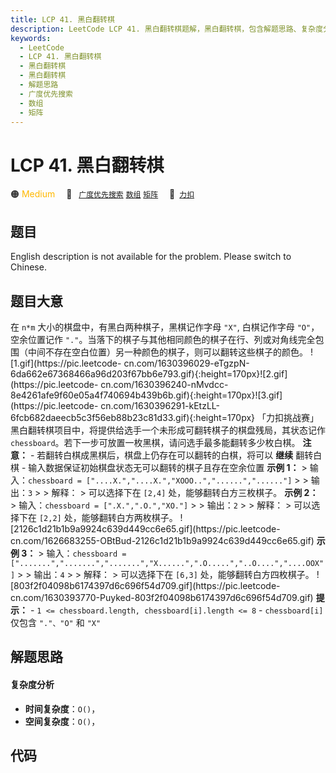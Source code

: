 ```yaml
---
title: LCP 41. 黑白翻转棋
description: LeetCode LCP 41. 黑白翻转棋题解，黑白翻转棋，包含解题思路、复杂度分析以及完整的 JavaScript 代码实现。
keywords:
  - LeetCode
  - LCP 41. 黑白翻转棋
  - 黑白翻转棋
  - 黑白翻转棋
  - 解题思路
  - 广度优先搜索
  - 数组
  - 矩阵
---
```


# LCP 41. 黑白翻转棋

🟠 <font color=#ffb800>Medium</font>&emsp; 🔖&ensp; [`广度优先搜索`](/tag/breadth-first-search.md) [`数组`](/tag/array.md) [`矩阵`](/tag/matrix.md)&emsp; 🔗&ensp;[`力扣`](https://leetcode.cn/problems/fHi6rV)

## 题目

English description is not available for the problem. Please switch to
Chinese.


## 题目大意

在 `n*m` 大小的棋盘中，有黑白两种棋子，黑棋记作字母 `"X"`, 白棋记作字母 `"O"`，空余位置记作
`"."`。当落下的棋子与其他相同颜色的棋子在行、列或对角线完全包围（中间不存在空白位置）另一种颜色的棋子，则可以翻转这些棋子的颜色。
![1.gif](https://pic.leetcode-
cn.com/1630396029-eTgzpN-6da662e67368466a96d203f67bb6e793.gif){:height=170px}![2.gif](https://pic.leetcode-
cn.com/1630396240-nMvdcc-8e4261afe9f60e05a4f740694b439b6b.gif){:height=170px}![3.gif](https://pic.leetcode-
cn.com/1630396291-kEtzLL-6fcb682daeecb5c3f56eb88b23c81d33.gif){:height=170px}
「力扣挑战赛」黑白翻转棋项目中，将提供给选手一个未形成可翻转棋子的棋盘残局，其状态记作
`chessboard`。若下一步可放置一枚黑棋，请问选手最多能翻转多少枚白棋。 **注意：** \-
若翻转白棋成黑棋后，棋盘上仍存在可以翻转的白棋，将可以 **继续** 翻转白棋 \- 输入数据保证初始棋盘状态无可以翻转的棋子且存在空余位置 **示例
1：** > 输入：`chessboard = ["....X.","....X.","XOOO..","......","......"]` > >
输出：`3` > > 解释： > 可以选择下在 `[2,4]` 处，能够翻转白方三枚棋子。 **示例 2：** > 输入：`chessboard =
[".X.",".O.","XO."]` > > 输出：`2` > > 解释： > 可以选择下在 `[2,2]` 处，能够翻转白方两枚棋子。
![2126c1d21b1b9a9924c639d449cc6e65.gif](https://pic.leetcode-
cn.com/1626683255-OBtBud-2126c1d21b1b9a9924c639d449cc6e65.gif) **示例 3：** >
输入：`chessboard =
[".......",".......",".......","X......",".O.....","..O....","....OOX"]` > >
输出：`4` > > 解释： > 可以选择下在 `[6,3]` 处，能够翻转白方四枚棋子。
![803f2f04098b6174397d6c696f54d709.gif](https://pic.leetcode-
cn.com/1630393770-Puyked-803f2f04098b6174397d6c696f54d709.gif) **提示：** \- `1
<= chessboard.length, chessboard[i].length <= 8` \- `chessboard[i]` 仅包含
`"."、"O"` 和 `"X"`


## 解题思路

#### 复杂度分析

- **时间复杂度**：`O()`，
- **空间复杂度**：`O()`，

## 代码

```javascript

```